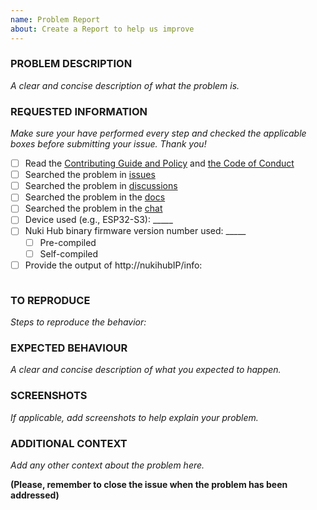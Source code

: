 ```yaml
---
name: Problem Report
about: Create a Report to help us improve
---
```


<!-- Thanks for reporting a problem for this project. READ THIS FIRST:

This issue template is meant to REPORT Nuki Hub PROBLEMS ONLY

Please DO NOT OPEN AN ISSUE:
  - If your Nuki Hub version is not the latest from the master branch, please update your device before submitting your issue. Your problem might already be solved. The latest precompiled binaries of Nuki Hub can be downloaded from https://github.com/technyon/nuki_hub/releases
  - If your issue has been addressed before (i.e., duplicated issue), please ask in the original issue

 Please take a few minutes to complete the requested information below. Our ability to provide assistance is greatly hampered without it. The details requested potentially affect which options to pursue. The small amount of time you spend completing the template will also help the volunteers providing the assistance to you to reduce the time required to help you.

DO NOT DELETE ANY TEXT from this template! Otherwise the issue will be auto-closed.
-->

### PROBLEM DESCRIPTION
_A clear and concise description of what the problem is._


### REQUESTED INFORMATION
_Make sure your have performed every step and checked the applicable boxes before submitting your issue. Thank you!_

- [ ] Read the [Contributing Guide and Policy](https://github.com/technyon/nuki_hub/blob/master/CONTRIBUTING.md) and [the Code of Conduct](https://github.com/technyon/nuki_hub/blob/master/CODE_OF_CONDUCT.md)
- [ ] Searched the problem in [issues](https://github.com/technyon/nuki_hub/issues)
- [ ] Searched the problem in [discussions](https://github.com/technyon/nuki_hub/discussions)
- [ ] Searched the problem in the [docs](https://github.com/technyon/nuki_hub)
- [ ] Searched the problem in the [chat](https://discord.gg/9nPq85bP4p)
- [ ] Device used (e.g., ESP32-S3): _____
- [ ] Nuki Hub binary firmware version number used: _____
  - [ ] Pre-compiled
  - [ ] Self-compiled
- [ ] Provide the output of http://nukihubIP/info:
```

```

### TO REPRODUCE
_Steps to reproduce the behavior:_


### EXPECTED BEHAVIOUR
_A clear and concise description of what you expected to happen._


### SCREENSHOTS
_If applicable, add screenshots to help explain your problem._


### ADDITIONAL CONTEXT
_Add any other context about the problem here._


**(Please, remember to close the issue when the problem has been addressed)**
